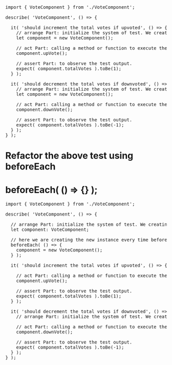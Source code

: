 <pre>
import { VoteComponent } from './VoteComponent';

describe( 'VoteComponent', () => {

  it( 'should increment the total votes if upvoted', () => {
    // arrange Part: initialize the system of test. We creating the instance of the voteComponent.
    let component = new VoteComponent();
  
    // act Part: calling a method or function to execute the logic.
    component.upVote();
  
    // assert Part: to observe the test output.
    expect( component.totalVotes ).toBe(1);
  } );
  
  it( 'should decrement the total votes if downvoted', () => {
    // arrange Part: initialize the system of test. We creating the instance of the voteComponent.
    let component = new VoteComponent();
  
    // act Part: calling a method or function to execute the logic.
    component.downVote();
  
    // assert Part: to observe the test output.
    expect( component.totalVotes ).toBe(-1);
  } );
} );
</pre>


# Refactor the above test using beforeEach

# beforeEach( () => {} );

<pre>
import { VoteComponent } from './VoteComponent';

describe( 'VoteComponent', () => {

  // arrange Part: initialize the system of test. We creating the instance of the voteComponent.
  let component: VoteComponent;
  
  // here we are creating the new instance every time before the next test run.
  beforeEach( () => {
    component = new VoteComponent();
  } );
    
  it( 'should increment the total votes if upvoted', () => {
  
    // act Part: calling a method or function to execute the logic.
    component.upVote();
  
    // assert Part: to observe the test output.
    expect( component.totalVotes ).toBe(1);
  } );
  
  it( 'should decrement the total votes if downvoted', () => {
    // arrange Part: initialize the system of test. We creating the instance of the voteComponent.
  
    // act Part: calling a method or function to execute the logic.
    component.downVote();
  
    // assert Part: to observe the test output.
    expect( component.totalVotes ).toBe(-1);
  } );
} );
</pre>

